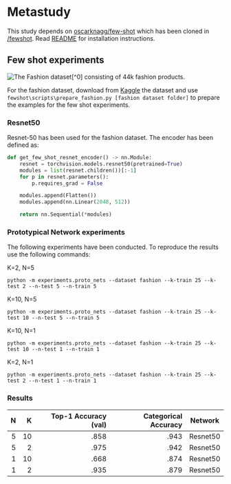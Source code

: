 Metastudy
===

This study depends on [oscarknagg/few-shot](https://github.com/oscarknagg/few-shot/tree/master/few_shot) which has been cloned in [/fewshot](https://github.com/ptigas/metastudy/tree/master/fewshot). Read [README](https://github.com/ptigas/metastudy/blob/master/fewshot/README.md) for installation instructions.


## Few shot experiments

![The Fashion dataset[^0] consisting of 44k fashion products.](fashion.png)

For the fashion dataset, download from [Kaggle](https://www.kaggle.com/paramaggarwal/fashion-product-images-dataset/version/1) the dataset and use `fewshot\scripts\prepare_fashion.py [fashion dataset folder]` to prepare the examples for the few shot experiments.


### Resnet50

Resnet-50 has been used for the fashion dataset. The encoder has been defined as:


```python
def get_few_shot_resnet_encoder() -> nn.Module:
    resnet = torchvision.models.resnet50(pretrained=True)
    modules = list(resnet.children())[:-1]
    for p in resnet.parameters():
        p.requires_grad = False

    modules.append(Flatten())
    modules.append(nn.Linear(2048, 512))

    return nn.Sequential(*modules)
```

### Prototypical Network experiments

The following experiments have been conducted. To reproduce the results use the following commands:

K=2, N=5
```
python -m experiments.proto_nets --dataset fashion --k-train 25 --k-test 2 --n-test 5 --n-train 5
```

K=10, N=5
```
python -m experiments.proto_nets --dataset fashion --k-train 25 --k-test 10 --n-test 5 --n-train 5
```

K=10, N=1
```
python -m experiments.proto_nets --dataset fashion --k-train 25 --k-test 10 --n-test 1 --n-train 1
```

K=2, N=1
```
python -m experiments.proto_nets --dataset fashion --k-train 25 --k-test 2 --n-test 1 --n-train 1
```

### Results


| **N**       | **K**  | Top-1 Accuracy (val) | Categorical Accuracy      | Network  |
| ----------: |------: | -------------------: | ----------------: | :------: |
| 5           | 10     | .858                 | .943              | Resnet50 |
| 5           | 2      | .975                 | .942              | Resnet50 |
| 1           | 10     | .668                 | .874              | Resnet50 |
| 1           | 2      | .935                 | .879              | Resnet50 |
